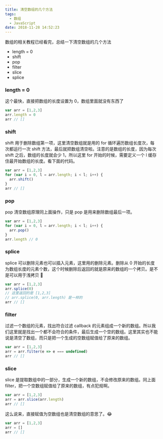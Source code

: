 ```yaml
---
title: 清空数组的几个方法
tags:
  - 数组
  - JavaScript
date: 2018-11-28 14:52:23
---
```



数组的相关教程已经看完，总结一下清空数组的几个方法

- length = 0
- shift
- pop
- filter
- slice
- splice

### length = 0

这个最快，直接把数组的长度设置为 0，数组里面就没有东西了

```js
var arr = [1,2,3]
arr.length = 0
arr // []
```

### shift

shift 用于删除数组第一项，这里清空数组就是用的 for 循环遍历数组长度次，每次都运行一次 shift 方法，最后就把数组清空啦。注意的是数组的长度，因为每次 shift 之后，数组的长度就会少 1，所以这里 for 开始的时候，需要定义一个 l 缓存住最开始数组的长度。看下面的代码。

```js
var arr = [1,2,3]
for (var i = 0, l = arr.length; i < l; i++) {
  arr.shift()
}
arr // []
```

### pop

pop 清空数组原理同上面操作，只是 pop 是用来删除数组最后一项。

```js
var arr = [1,2,3]
for (var i = 0, l = arr.length; i < l; i++) {
  arr.pop()
}
arr.length // 0
```

### splice

splice 可以删除元素也可以插入元素，这里用的删除元素。删除从 0 开始的长度为数组长度的元素个数，这个时候删除后返回的就是原来的数组的一个拷贝。是不是可以用于浅拷贝 🤔

```js
var arr = [1,2,3]
arr.splice(0)
// 这里返回的是 [1,2,3]
// arr.splice(0, arr.length) 是一样的
arr // []
```

### filter

过滤一个数组的元素，找出符合过滤 callback 的元素组成一个新的数组。所以我们这里就是找出一个都不会符合的条件，最后生成一个空的数组。这里其实也不能说是清空了数组，而只是把一个生成的空数组赋值给了原来的数组。

```js
var arr = [1,2,3]
arr = arr.filter(e => e === undefined)
arr // []
```

### slice

slice 是提取数组中的一部分，生成一个新的数组，不会修改原来的数组。同上面 filter，把一个空数组赋值给了原来的数组，有点犯规啊。

```js
var arr = [1,2,3]
arr = arr.slice(arr.length)
arr // []
```

这么说来，直接赋值为空数组也是清空数组的意思了。😂

```js
var arr = [1,2,3]
arr = []
arr // []
```


